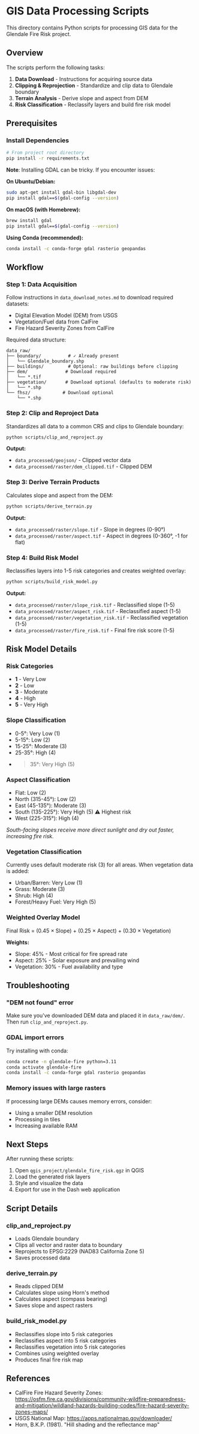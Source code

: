 # GIS Data Processing Scripts

This directory contains Python scripts for processing GIS data for the Glendale Fire Risk project.

## Overview

The scripts perform the following tasks:
1. **Data Download** - Instructions for acquiring source data
2. **Clipping & Reprojection** - Standardize and clip data to Glendale boundary
3. **Terrain Analysis** - Derive slope and aspect from DEM
4. **Risk Classification** - Reclassify layers and build fire risk model

## Prerequisites

### Install Dependencies

```bash
# From project root directory
pip install -r requirements.txt
```

**Note**: Installing GDAL can be tricky. If you encounter issues:

**On Ubuntu/Debian:**
```bash
sudo apt-get install gdal-bin libgdal-dev
pip install gdal==$(gdal-config --version)
```

**On macOS (with Homebrew):**
```bash
brew install gdal
pip install gdal==$(gdal-config --version)
```

**Using Conda (recommended):**
```bash
conda install -c conda-forge gdal rasterio geopandas
```

## Workflow

### Step 1: Data Acquisition

Follow instructions in `data_download_notes.md` to download required datasets:
- Digital Elevation Model (DEM) from USGS
- Vegetation/Fuel data from CalFire
- Fire Hazard Severity Zones from CalFire

Required data structure:
```
data_raw/
├── boundary/          # ✓ Already present
│   └── Glendale_boundary.shp
├── buildings/         # Optional: raw buildings before clipping
├── dem/              # Download required
│   └── *.tif
├── vegetation/       # Download optional (defaults to moderate risk)
│   └── *.shp
└── fhsz/            # Download optional
    └── *.shp
```

### Step 2: Clip and Reproject Data

Standardizes all data to a common CRS and clips to Glendale boundary:

```bash
python scripts/clip_and_reproject.py
```

**Output:**
- `data_processed/geojson/` - Clipped vector data
- `data_processed/raster/dem_clipped.tif` - Clipped DEM

### Step 3: Derive Terrain Products

Calculates slope and aspect from the DEM:

```bash
python scripts/derive_terrain.py
```

**Output:**
- `data_processed/raster/slope.tif` - Slope in degrees (0-90°)
- `data_processed/raster/aspect.tif` - Aspect in degrees (0-360°, -1 for flat)

### Step 4: Build Risk Model

Reclassifies layers into 1-5 risk categories and creates weighted overlay:

```bash
python scripts/build_risk_model.py
```

**Output:**
- `data_processed/raster/slope_risk.tif` - Reclassified slope (1-5)
- `data_processed/raster/aspect_risk.tif` - Reclassified aspect (1-5)
- `data_processed/raster/vegetation_risk.tif` - Reclassified vegetation (1-5)
- `data_processed/raster/fire_risk.tif` - Final fire risk score (1-5)

## Risk Model Details

### Risk Categories
- **1** - Very Low
- **2** - Low
- **3** - Moderate
- **4** - High
- **5** - Very High

### Slope Classification
- 0-5°: Very Low (1)
- 5-15°: Low (2)
- 15-25°: Moderate (3)
- 25-35°: High (4)
- >35°: Very High (5)

### Aspect Classification
- Flat: Low (2)
- North (315-45°): Low (2)
- East (45-135°): Moderate (3)
- South (135-225°): Very High (5) ⚠️ Highest risk
- West (225-315°): High (4)

*South-facing slopes receive more direct sunlight and dry out faster, increasing fire risk.*

### Vegetation Classification
Currently uses default moderate risk (3) for all areas. When vegetation data is added:
- Urban/Barren: Very Low (1)
- Grass: Moderate (3)
- Shrub: High (4)
- Forest/Heavy Fuel: Very High (5)

### Weighted Overlay Model

Final Risk = (0.45 × Slope) + (0.25 × Aspect) + (0.30 × Vegetation)

**Weights:**
- Slope: 45% - Most critical for fire spread rate
- Aspect: 25% - Solar exposure and prevailing wind
- Vegetation: 30% - Fuel availability and type

## Troubleshooting

### "DEM not found" error
Make sure you've downloaded DEM data and placed it in `data_raw/dem/`. Then run `clip_and_reproject.py`.

### GDAL import errors
Try installing with conda:
```bash
conda create -n glendale-fire python=3.11
conda activate glendale-fire
conda install -c conda-forge gdal rasterio geopandas
```

### Memory issues with large rasters
If processing large DEMs causes memory errors, consider:
- Using a smaller DEM resolution
- Processing in tiles
- Increasing available RAM

## Next Steps

After running these scripts:
1. Open `qgis_project/glendale_fire_risk.qgz` in QGIS
2. Load the generated risk layers
3. Style and visualize the data
4. Export for use in the Dash web application

## Script Details

### clip_and_reproject.py
- Loads Glendale boundary
- Clips all vector and raster data to boundary
- Reprojects to EPSG:2229 (NAD83 California Zone 5)
- Saves processed data

### derive_terrain.py
- Reads clipped DEM
- Calculates slope using Horn's method
- Calculates aspect (compass bearing)
- Saves slope and aspect rasters

### build_risk_model.py
- Reclassifies slope into 5 risk categories
- Reclassifies aspect into 5 risk categories
- Reclassifies vegetation into 5 risk categories
- Combines using weighted overlay
- Produces final fire risk map

## References

- CalFire Fire Hazard Severity Zones: https://osfm.fire.ca.gov/divisions/community-wildfire-preparedness-and-mitigation/wildland-hazards-building-codes/fire-hazard-severity-zones-maps/
- USGS National Map: https://apps.nationalmap.gov/downloader/
- Horn, B.K.P. (1981). "Hill shading and the reflectance map"

